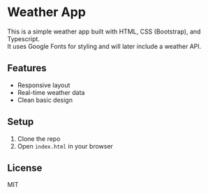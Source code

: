 # Weather App

This is a simple weather app built with HTML, CSS (Bootstrap), and Typescript.  
It uses Google Fonts for styling and will later include a weather API.

## Features
- Responsive layout
- Real-time weather data
- Clean basic design

## Setup
1. Clone the repo
2. Open `index.html` in your browser

## License
MIT

